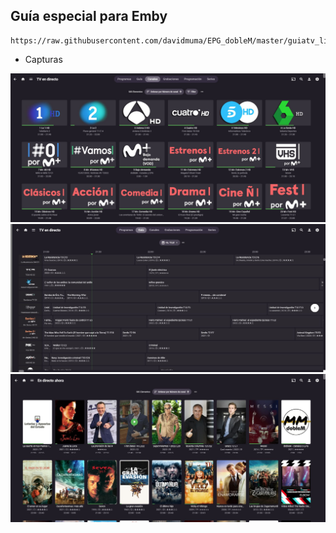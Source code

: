 ## <b>Guía especial para Emby</B>
```
https://raw.githubusercontent.com/davidmuma/EPG_dobleM/master/guiatv_light.xml.gz
```

- Capturas

![alt text](https://raw.githubusercontent.com/davidmuma/Canales_dobleM/master/Varios/EPG/Emby1.jpg)
![alt text](https://raw.githubusercontent.com/davidmuma/Canales_dobleM/master/Varios/EPG/Emby2.jpg)
![alt text](https://raw.githubusercontent.com/davidmuma/Canales_dobleM/master/Varios/EPG/Emby3.jpg)

